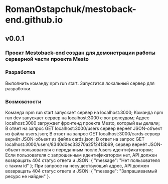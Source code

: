 # RomanOstapchuk/mestoback-end.github.io

## v0.0.1

### Проект Mestoback-end создан для демонстрации работы серверной части проекта Mesto

### Разработка

Выполнить команду npm run start. Запустится локальный сервер для разработки.

### Возможности 

Команда npm run start запускает сервер на localhost:3000;
Команда npm run dev запускает сервер на localhost:3000 с хот релоудом;
Адрес localhost:3000 загружает фронтенд проекта Mesto, который вы делали;
В ответ на запрос GET localhost:3000/users сервер вернёт JSON-объект из файла users.json;
В ответ на запрос GET localhost:3000/cards сервер вернёт JSON-объект из файла cards.json;
В ответ на запрос GET localhost:3000/users/8340d0ec33270a25f2413b69, сервер вернёт JSON-объект пользователя с переданным после /users идентификатором;
Если пользователя с запрошенным идентификатором нет, API должен возвращать 404 статус ответа и JSON: { "message": "Нет пользователя с таким id" };
При запросе на несуществующий адрес, API должен возвращать 404 статус ответа и JSON: { "message": "Запрашиваемый ресурс не найден" }.